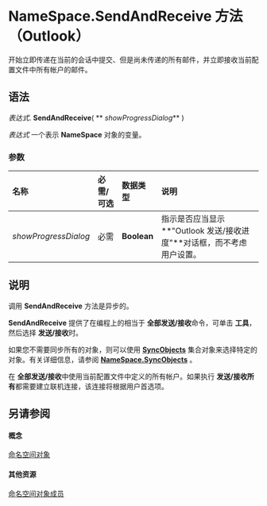 
# NameSpace.SendAndReceive 方法 （Outlook）

开始立即传递在当前的会话中提交、但是尚未传递的所有邮件，并立即接收当前配置文件中所有帐户的邮件。


## 语法

 _表达式_. **SendAndReceive**( ** _showProgressDialog_** )

 _表达式_ 一个表示 **NameSpace** 对象的变量。


### 参数



|**名称**|**必需/可选**|**数据类型**|**说明**|
|:-----|:-----|:-----|:-----|
| _showProgressDialog_|必需|**Boolean**|指示是否应当显示 **"Outlook 发送/接收进度"**对话框，而不考虑用户设置。|

## 说明

调用 **SendAndReceive** 方法是异步的。

 **SendAndReceive** 提供了在编程上的相当于 **全部发送/接收**命令，可单击 **工具**，然后选择 **发送/接收**时。

如果您不需要同步所有的对象，则可以使用  **[SyncObjects](88e59f63-d834-b174-bbda-0af0cf2d0520.md)** 集合对象来选择特定的对象。有关详细信息，请参阅 **[NameSpace.SyncObjects](0948f154-022f-b12e-87e3-1b3a4ce127c3.md)** 。

在 **全部发送/接收**中使用当前配置文件中定义的所有帐户。如果执行 **发送/接收所有**都需要建立联机连接，该连接将根据用户首选项。


## 另请参阅


#### 概念


[命名空间对象](f0dcaa19-07f5-5d42-a3bf-2e42b7885644.md)
#### 其他资源


[命名空间对象成员](d7a978a3-a2c8-6195-c5f8-af8773500456.md)